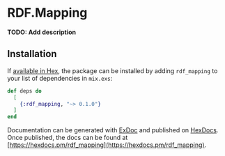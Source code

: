 # RDF.Mapping

**TODO: Add description**

## Installation

If [available in Hex](https://hex.pm/docs/publish), the package can be installed
by adding `rdf_mapping` to your list of dependencies in `mix.exs`:

```elixir
def deps do
  [
    {:rdf_mapping, "~> 0.1.0"}
  ]
end
```

Documentation can be generated with [ExDoc](https://github.com/elixir-lang/ex_doc)
and published on [HexDocs](https://hexdocs.pm). Once published, the docs can
be found at [https://hexdocs.pm/rdf_mapping](https://hexdocs.pm/rdf_mapping).

